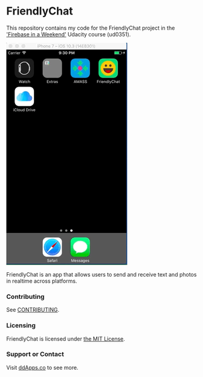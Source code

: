 # FriendlyChat
This repository contains my code for the FriendlyChat project in the ['Firebase in a Weekend'](https://www.udacity.com/course/firebase-in-a-weekend-by-google-ios--ud0351) Udacity course (ud0351).

![](art/screenshot/friendlychat-01.gif?raw=true)

FriendlyChat is an app that allows users to send and receive text and photos in realtime across platforms.

### Contributing
See [CONTRIBUTING](CONTRIBUTING.md).

### Licensing
FriendlyChat is licensed under [the MIT License](LICENSE).

### Support or Contact
Visit [ddApps.co](http://ddapps.co) to see more.
